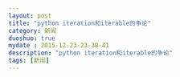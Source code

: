```yaml
---
layout: post
title: "python iteration和iterable的争论"
category: 新闻
duoshuo: true
mydate : 2015-12-23-23-38-41
description: "python iteration和iterable的争论"
tags: [新闻]
---
```

